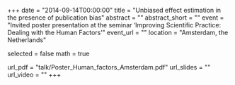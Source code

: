 +++
date = "2014-09-14T00:00:00"
title = "Unbiased effect estimation in the presence of publication bias"
abstract = ""
abstract_short = ""
event = "Invited poster presentation at the seminar ‘Improving Scientific Practice: Dealing with the Human Factors’"
event_url = ""
location = "Amsterdam, the Netherlands"

selected = false
math = true

url_pdf = "talk/Poster_Human_factors_Amsterdam.pdf"
url_slides = ""
url_video = ""
+++